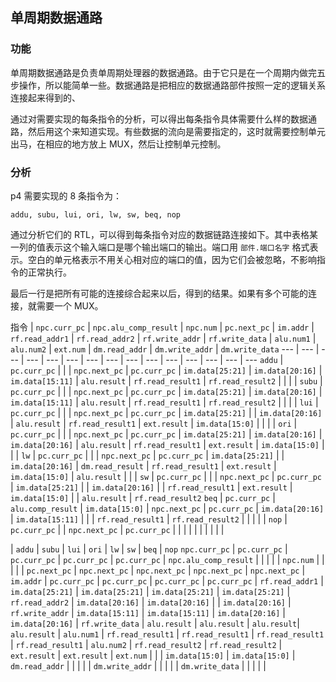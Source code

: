 ## 单周期数据通路

### 功能

单周期数据通路是负责单周期处理器的数据通路。由于它只是在一个周期内做完五步操作，所以能简单一些。数据通路是把相应的数据通路部件按照一定的逻辑关系连接起来得到的、

通过对需要实现的每条指令的分析，可以得出每条指令具体需要什么样的数据通路，然后用这个来知道实现。有些数据的流向是需要指定的，这时就需要控制单元出马，在相应的地方放上 MUX，然后让控制单元控制。

### 分析

p4 需要实现的 8 条指令为：

`addu, subu, lui, ori, lw, sw, beq, nop`

通过分析它们的 RTL，可以得到每条指令对应的数据链路连接如下。其中表格某一列的值表示这个输入端口是哪个输出端口的输出。端口用 `部件.端口名字` 格式表示。空白的单元格表示不用关心相对应的端口的值，因为它们会被忽略，不影响指令的正常执行。

最后一行是把所有可能的连接综合起来以后，得到的结果。如果有多个可能的连接，就需要一个 MUX。

指令 | `npc.curr_pc` | `npc.alu_comp_result` | `npc.num` | `pc.next_pc` | `im.addr` | `rf.read_addr1` | `rf.read_addr2` | `rf.write_addr` | `rf.write_data` | `alu.num1` | `alu.num2` | `ext.num` | `dm.read_addr` | `dm.write_addr` | `dm.write_data` 
--- | --- | --- | --- | --- | --- | --- | --- | --- | --- | --- | --- | --- | --- | ---
`addu` | `pc.curr_pc` | | | `npc.next_pc` | `pc.curr_pc` | `im.data[25:21]` | `im.data[20:16]` | `im.data[15:11]` | `alu.result` | `rf.read_result1` | `rf.read_result2` | | | |
`subu` | `pc.curr_pc` | | | `npc.next_pc` | `pc.curr_pc` | `im.data[25:21]` | `im.data[20:16]` | `im.data[15:11]` | `alu.result` | `rf.read_result1` | `rf.read_result2` | | | |
`lui` | `pc.curr_pc` | | | `npc.next_pc` | `pc.curr_pc` | `im.data[25:21]` | | `im.data[20:16]` | `alu.result` | `rf.read_result1` | `ext.result` | `im.data[15:0]` | | | |
`ori` | `pc.curr_pc` | | | `npc.next_pc` | `pc.curr_pc` | `im.data[25:21]` | `im.data[20:16]` | `im.data[20:16]` | `alu.result` | `rf.read_result1` | `ext.result` | `im.data[15:0]` | | |
`lw` | `pc.curr_pc` | | | `npc.next_pc` | `pc.curr_pc` | `im.data[25:21]` | | `im.data[20:16]` | `dm.read_result` | `rf.read_result1` | `ext.result` | `im.data[15:0]` | `alu.result` | | | 
`sw` | `pc.curr_pc` | | | `npc.next_pc` | `pc.curr_pc` | `im.data[25:21]` | | `im.data[20:16]` | | `rf.read_result1` | `ext.result` | `im.data[15:0]` | | `alu.result` | `rf.read_result2` 
`beq` | `pc.curr_pc` | `alu.comp_result` | `im.data[15:0]` | `npc.next_pc` | `pc.curr_pc` | `im.data[20:16]` | `im.data[15:11]` | | | `rf.read_result1` | `rf.read_result2` | | | | | 
`nop` | `pc.curr_pc` | | `npc.next_pc` | `pc.curr_pc` | | | | | | | | | | 

 | `addu` | `subu` | `lui` | `ori` | `lw` | `sw` | `beq` | `nop` 
`npc.curr_pc` | `pc.curr_pc` | `pc.curr_pc` | `pc.curr_pc` | `pc.curr_pc` | 
`npc.alu_comp_result` | | | | | 
`npc.num` | | | | | 
`pc.next_pc` | `npc.next_pc` | `npc.next_pc` | `npc.next_pc` | `npc.next_pc` | 
`im.addr` | `pc.curr_pc` | `pc.curr_pc` | `pc.curr_pc` | `pc.curr_pc` | 
`rf.read_addr1` | `im.data[25:21]` | `im.data[25:21]` | `im.data[25:21]` | `im.data[25:21]` | 
`rf.read_addr2` | `im.data[20:16]` | `im.data[20:16]` | | `im.data[20:16]` | 
`rf.write_addr` | `im.data[15:11]` | `im.data[15:11]` | `im.data[20:16]` | `im.data[20:16]` | 
`rf.write_data` | `alu.result` | `alu.result` | `alu.result`|  `alu.result` | 
`alu.num1` | `rf.read_result1` | `rf.read_result1` | `rf.read_result1` | `rf.read_result1` | 
`alu.num2` | `rf.read_result2` | `rf.read_result2` | `ext.result` | `ext.result` | 
`ext.num` | | | `im.data[15:0]` | `im.data[15:0]` | 
`dm.read_addr` | | | | | 
`dm.write_addr` | | | | | 
`dm.write_data` | | | | | 

